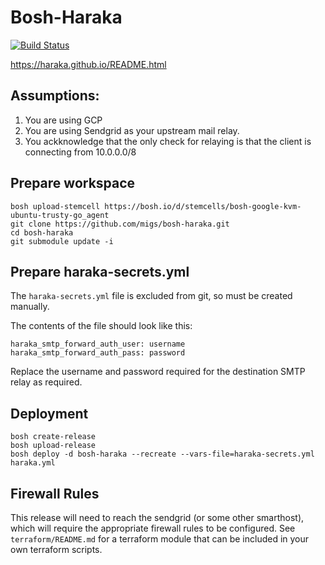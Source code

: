 # Bosh-Haraka

[![Build Status](https://travis-ci.org/rigoford/haraka-boshrelease.svg?branch=master)](https://travis-ci.org/rigoford/haraka-boshrelease)

https://haraka.github.io/README.html

## Assumptions:

1. You are using GCP
2. You are using Sendgrid as your upstream mail relay.
3. You ackknowledge that the only check for relaying is that the client is connecting from 10.0.0.0/8

## Prepare workspace

```
bosh upload-stemcell https://bosh.io/d/stemcells/bosh-google-kvm-ubuntu-trusty-go_agent
git clone https://github.com/migs/bosh-haraka.git
cd bosh-haraka
git submodule update -i
```

## Prepare haraka-secrets.yml

The `haraka-secrets.yml` file is excluded from git, so must be created manually.

The contents of the file should look like this:

```
haraka_smtp_forward_auth_user: username
haraka_smtp_forward_auth_pass: password
```

Replace the username and password required for the destination SMTP relay as required.


## Deployment

```
bosh create-release
bosh upload-release
bosh deploy -d bosh-haraka --recreate --vars-file=haraka-secrets.yml haraka.yml
```

## Firewall Rules

This release will need to reach the sendgrid (or some other smarthost), which will require the appropriate firewall rules to be configured. See `terraform/README.md` for a terraform module that can be included in your own terraform scripts.
